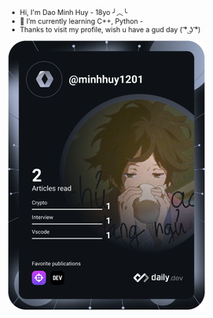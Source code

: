 * Hi, I'm Dao Minh Huy - 18yo ╯︿╰ 
* 🌱 I’m currently learning C++, Python - 
* Thanks to visit my profile, wish u have a gud day ( ͡° ͜ʖ ͡°)


<a href="https://app.daily.dev/minhhuy1201"><img src="https://github.com/minhhuy1201/minhhuy1201/blob/main/devcard.svg" width="400" alt="Dao Minh Huy's Dev Card"/></a>

<!--
**minhhuy1201/minhhuy1201** is a ✨ _special_ ✨ repository because its `README.md` (this file) appears on your GitHub profile.

Here are some ideas to get you started:

- 🔭 I’m currently working on ...
- 🌱 I’m currently learning ...
- 👯 I’m looking to collaborate on ...
- 🤔 I’m looking for help with ...
- 💬 Ask me about ...
- 📫 How to reach me: ...
- 😄 Pronouns: ...
- ⚡ Fun fact: ...
-->
